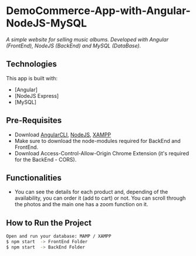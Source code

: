 # DemoCommerce-App-with-Angular-NodeJS-MySQL

*A simple website for selling music albums. Developed with Angular (FrontEnd), NodeJS (BackEnd) and MySQL (DataBase).*


## Technologies
This app is built with:
* [Angular]
* [NodeJS Express]
* [MySQL]

## Pre-Requisites
 - Download [AngularCLI](https://cli.angular.io/), [NodeJS](https://nodejs.org/),  [XAMPP](https://www.apachefriends.org/ro/download.html)
 - Make sure to download the node-modules required for BackEnd and FrontEnd.
 - Download Access-Control-Allow-Origin Chrome Extension (it's required for the BackEnd - CORS).

## Functionalities
 - You can see the details for each product and, depending of the availability, you can order it (add to cart) or not. You can scroll through the photos and the main one has a zoom function on it. 


## How to Run the Project
```sh
Open and run your database: MAMP / XAMPP
$ npm start  -> FrontEnd Folder
$ npm start  -> BackEnd Folder
```
